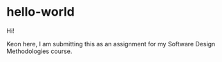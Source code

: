 # hello-world

Hi!

Keon here, I am submitting this as an assignment for my Software Design Methodologies course.
